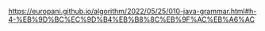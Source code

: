 https://europani.github.io/algorithm/2022/05/25/010-java-grammar.html#h-4-%EB%9D%BC%EC%9D%B4%EB%B8%8C%EB%9F%AC%EB%A6%AC
